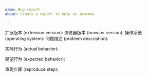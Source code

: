 ```yaml
---
name: Bug report
about: Create a report to help us improve

---
```


扩展版本 (extension version): 
浏览器版本 (browser version): 
操作系统 (operating system): 
问题描述 (problem description): 
 
实际行为 (actual behavior): 
 
期望行为 (expected behavior): 
 
重现步骤 (reproduce step):
